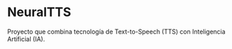 # NeuralTTS
Proyecto que combina tecnología de Text-to-Speech (TTS) con Inteligencia Artificial (IA).
